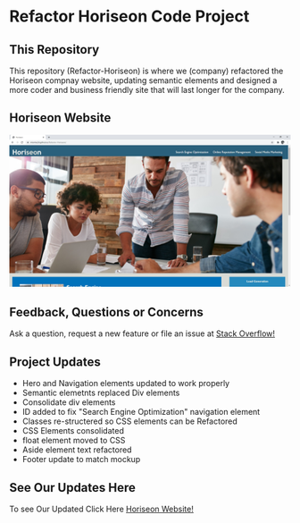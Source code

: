 # Refactor Horiseon Code Project

## This Repository
This repository (Refactor-Horiseon) is where we (company) refactored the Horiseon compnay website, updating semantic elements and designed a more coder and business friendly site that will last longer for the company. 

## Horiseon Website
![Image of Horiseon Website](https://github.com/MLemke24/Refactor-Horiseon/blob/main/Develop/assets/images/Horiseon%20Readme%20Image.jpg)

## Feedback, Questions or Concerns
Ask a question, request a new feature or file an issue at [Stack Overflow!](https://stackoverflow.com/users/14903519/matthew-lemke?tab=profile)


## Project Updates

* Hero and Navigation elements updated to work properly
* Semantic elemetnts replaced Div elements
* Consolidate div elements
* ID added to fix "Search Engine Optimization" navigation element
* Classes re-structered so CSS elements can be Refactored
* CSS Elements consolidated 
* float element moved to CSS
* Aside element text refactored
* Footer update to match mockup

##  See Our Updates Here
To see Our Updated Click Here [Horiseon Website!](https://mlemke24.github.io/Refactor-Horiseon/)